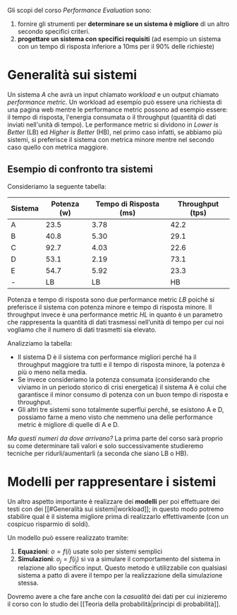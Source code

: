 Gli scopi del corso *Performance Evaluation* sono:
1. fornire gli strumenti per **determinare se un sistema è migliore** di un altro secondo specifici criteri.
2. **progettare un sistema con specifici requisiti** (ad esempio un sistema con un tempo di risposta inferiore a 10ms per il 90% delle richieste)

# Generalità sui sistemi

Un sistema $A$ che avrà un input chiamato *workload* e un output chiamato *performance metric*. 
Un workload ad esempio può essere una richiesta di una pagina web mentre le performance metric possono ad esempio essere: il tempo di risposta, l'energia consumata o il throughput (quantità di dati inviati nell'unità di tempo).
Le performance metric si dividono in *Lower is Better* (LB) ed *Higher is Better* (HB), nel primo caso infatti, se abbiamo più sistemi, si preferisce il sistema con metrica minore mentre nel secondo caso quello con metrica maggiore.

## Esempio di confronto tra sistemi

Consideriamo la seguente tabella:

| Sistema | Potenza (w) | Tempo di Risposta (ms) | Throughput (tps) |
| ------- | ----------- | ---------------------- | ---------------- |
| A       | 23.5        | 3.78                   | 42.2             |
| B       | 40.8        | 5.30                   | 29.1             |
| C       | 92.7        | 4.03                   | 22.6             |
| D       | 53.1        | 2.19                   | 73.1             |
| E       | 54.7        | 5.92                   | 23.3             |
| -       | LB          | LB                     | HB                 |

Potenza e tempo di risposta sono due performance metric *LB* poiché si preferisce il sistema con potenza minore e tempo di risposta minore.
Il throughput invece è una performance metric *HL* in quanto è un parametro che rappresenta la quantità di dati trasmessi nell’unità di tempo per cui noi vogliamo che il numero di dati trasmetti sia elevato.

Analizziamo la tabella:
- Il sistema D è il sistema con performance migliori perché ha il throughput maggiore tra tutti e il tempo di risposta minore, la potenza è più o meno nella media.
- Se invece consideriamo la potenza consumata (considerando che viviamo in un periodo storico di crisi energetica) il sistema A è colui che garantisce il minor consumo di potenza con un buon tempo di risposta e throughput.
- Gli altri tre sistemi sono totalmente superflui perché, se esistono A e D, possiamo farne a meno visto che nemmeno una delle performance metric è migliore di quelle di A e D.

*Ma questi numeri da dove arrivano?* 
La prima parte del corso sarà proprio su come determinare tali valori e solo successivamente studieremo tecniche per ridurli/aumentarli (a seconda che siano LB o HB).

# Modelli per rappresentare i sistemi

Un altro aspetto importante è realizzare dei **modelli** per poi effettuare dei testi con dei [[#Generalità sui sistemi|workload]]; in questo modo potremo stabilire qual è il sistema migliore prima di realizzarlo effettivamente (con un cospicuo risparmio di soldi).

Un modello può essere realizzato tramite:
1. **Equazioni**: $o = f(i)$ usate solo per sistemi semplici
2. **Simulazioni**: $o_j = f(i_j)$ si va a simulare il comportamento del sistema in relazione allo specifico input. Questo metodo è utilizzabile con qualsiasi sistema a patto di avere il tempo per la realizzazione della simulazione stessa. 

Dovremo avere a che fare anche con la *casualità* dei dati per cui inizieremo il corso con lo studio dei [[Teoria della probabilità|principi di probabilità]].